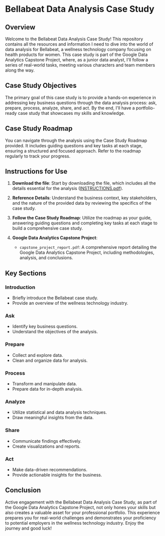 # Bellabeat Data Analysis Case Study

## Overview
Welcome to the Bellabeat Data Analysis Case Study! This repository contains all the resources and information I need to dive into the world of data analysis for Bellabeat, a wellness technology company focusing on health products for women. This case study is part of the Google Data Analytics Capstone Project, where, as a junior data analyst, I'll follow a series of real-world tasks, meeting various characters and team members along the way.

## Case Study Objectives
The primary goal of this case study is to provide a hands-on experience in addressing key business questions through the data analysis process: ask, prepare, process, analyze, share, and act. By the end, I'll have a portfolio-ready case study that showcases my skills and knowledge.

## Case Study Roadmap
You can navigate through the analysis using the Case Study Roadmap provided. It includes guiding questions and key tasks at each stage, ensuring a structured and focused approach. Refer to the roadmap regularly to track your progress.

## Instructions for Use
1. **Download the file**: Start by downloading the file, which includes all the details essential for the analysis ([INSTRUCTIONS.pdf](https://github.com/AshishLakkapatri/BellaBeat---Google-Data-Analytics-Capstone-Project/files/13941449/INSTRUCTIONS.pdf)).

2. **Reference Details**: Understand the business context, key stakeholders, and the nature of the provided data by reviewing the specifics of the case study.

3. **Follow the Case Study Roadmap**: Utilize the roadmap as your guide, answering guiding questions and completing key tasks at each stage to build a comprehensive case study.
     
4. **Google Data Analytics Capstone Project**:
   - `capstone_project_report.pdf`: A comprehensive report detailing the Google Data Analytics Capstone Project, including methodologies, analysis, and conclusions.

## Key Sections

### Introduction
- Briefly introduce the Bellabeat case study.
- Provide an overview of the wellness technology industry.

### Ask
- Identify key business questions.
- Understand the objectives of the analysis.

### Prepare
- Collect and explore data.
- Clean and organize data for analysis.

### Process
- Transform and manipulate data.
- Prepare data for in-depth analysis.

### Analyze
- Utilize statistical and data analysis techniques.
- Draw meaningful insights from the data.

### Share
- Communicate findings effectively.
- Create visualizations and reports.

### Act
- Make data-driven recommendations.
- Provide actionable insights for the business.

## Conclusion
Active engagement with the Bellabeat Data Analysis Case Study, as part of the Google Data Analytics Capstone Project, not only hones your skills but also creates a valuable asset for your professional portfolio. This experience prepares you for real-world challenges and demonstrates your proficiency to potential employers in the wellness technology industry. Enjoy the journey and good luck!


